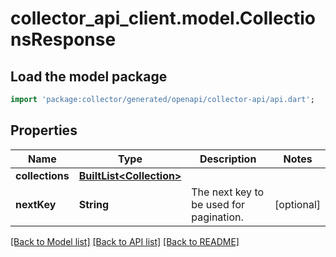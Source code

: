 # collector_api_client.model.CollectionsResponse

## Load the model package
```dart
import 'package:collector/generated/openapi/collector-api/api.dart';
```

## Properties
Name | Type | Description | Notes
------------ | ------------- | ------------- | -------------
**collections** | [**BuiltList&lt;Collection&gt;**](Collection.md) |  | 
**nextKey** | **String** | The next key to be used for pagination. | [optional] 

[[Back to Model list]](../README.md#documentation-for-models) [[Back to API list]](../README.md#documentation-for-api-endpoints) [[Back to README]](../README.md)


